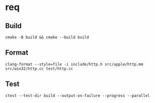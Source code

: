 # req

## Build

```
cmake -B build && cmake --build build
```

## Format
```
clang-format --style=file -i include/http.h src/apple/http.mm src/win32/http.cc test/http.cc
```

## Test

```
ctest --test-dir build --output-on-failure --progress --parallel
```

